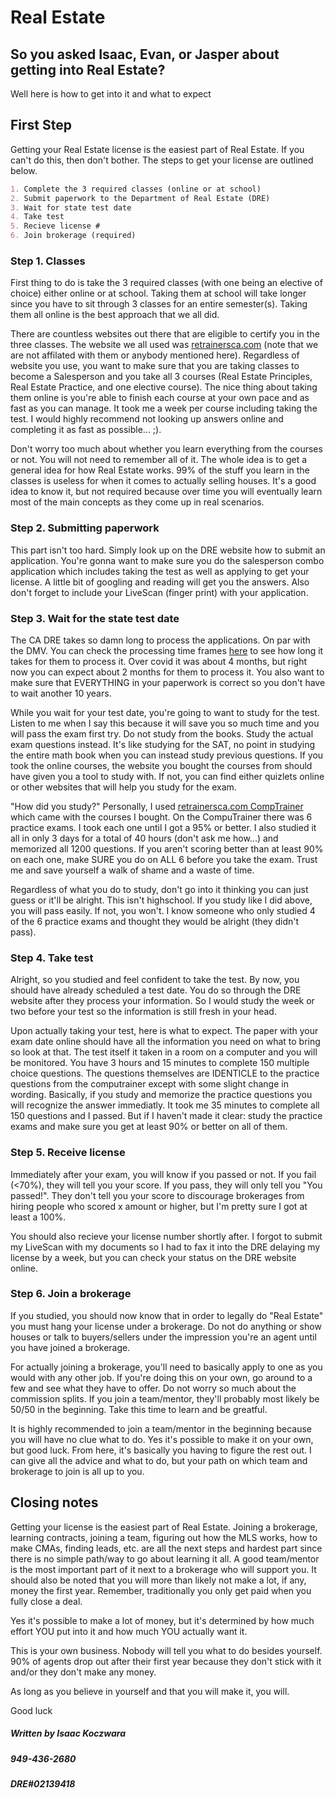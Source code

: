 # Real Estate

## So you asked Isaac, Evan, or Jasper about getting into Real Estate?
Well here is how to get into it and what to expect

## First Step

Getting your Real Estate license is the easiest part of Real Estate. If you can't do this, then don't bother. The steps to get your license are outlined below.

```markdown
1. Complete the 3 required classes (online or at school)
2. Submit paperwork to the Department of Real Estate (DRE)
3. Wait for state test date
4. Take test
5. Recieve license #
6. Join brokerage (required)
```
### Step 1. Classes
First thing to do is take the 3 required classes (with one being an elective of choice) either online or at school. Taking them at school will take longer since you have to sit through 3 classes for an entire semester(s). Taking them all online is the best approach that we all did. 

There are countless websites out there that are eligible to certify you in the three classes. The website we all used was [retrainersca.com](https://www.retrainersca.com/) (note that we are not affilated with them or anybody mentioned here). Regardless of website you use, you want to make sure that you are taking classes to become a Salesperson and you take all 3 courses (Real Estate Principles, Real Estate Practice, and one elective course). The nice thing about taking them online is you're able to finish each course at your own pace and as fast as you can manage. It took me a week per course including taking the test. I would highly recommend not looking up answers online and completing it as fast as possible... ;). 

Don't worry too much about whether you learn everything from the courses or not. You will not need to remember all of it. The whole idea is to get a general idea for how Real Estate works. 99% of the stuff you learn in the classes is useless for when it comes to actually selling houses. It's a good idea to know it, but not required because over time you will eventually learn most of the main concepts as they come up in real scenarios. 

### Step 2. Submitting paperwork
This part isn't too hard. Simply look up on the DRE website how to submit an application. You're gonna want to make sure you do the salesperson combo application which includes taking the test as well as applying to get your license. A little bit of googling and reading will get you the answers. Also don't forget to include your LiveScan (finger print) with your application. 

### Step 3. Wait for the state test date
The CA DRE takes so damn long to process the applications. On par with the DMV. You can check the processing time frames [here](https://www.dre.ca.gov/Licensees/CurrentTimeframes.html) to see how long it takes for them to process it. Over covid it was about 4 months, but right now you can expect about 2 months for them to process it. You also want to make sure that EVERYTHING in your paperwork is correct so you don't have to wait another 10 years.

While you wait for your test date, you're going to want to study for the test. Listen to me when I say this because it will save you so much time and you will pass the exam first try. Do not study from the books. Study the actual exam questions instead. It's like studying for the SAT, no point in studying the entire math book when you can instead study previous questions. If you took the online courses, the website you bought the courses from should have given you a tool to study with. If not, you can find either quizlets online or other websites that will help you study for the exam.

"How did you study?"
Personally, I used [retrainersca.com CompTrainer](https://www.retrainersca.com/salesperson-state-exam.html) which came with the courses I bought. On the CompuTrainer there was 6 practice exams. I took each one until I got a 95% or better. I also studied it all in only 3 days for a total of 40 hours (don't ask me how...) and memorized all 1200 questions. If you aren't scoring better than at least 90% on each one, make SURE you do on ALL 6 before you take the exam. Trust me and save yourself a walk of shame and a waste of time.

Regardless of what you do to study, don't go into it thinking you can just guess or it'll be alright. This isn't highschool. If you study like I did above, you will pass easily. If not, you won't. I know someone who only studied 4 of the 6 practice exams and thought they would be alright (they didn't pass). 

### Step 4. Take test
Alright, so you studied and feel confident to take the test. By now, you should have already scheduled a test date. You do so through the DRE website after they process your information. So I would study the week or two before your test so the information is still fresh in your head. 

Upon actually taking your test, here is what to expect. The paper with your exam date online should have all the information you need on what to bring so look at that. The test itself it taken in a room on a computer and you will be monitored. You have 3 hours and 15 minutes to complete 150 multiple choice questions. The questions themselves are IDENTICLE to the practice questions from the computrainer except with some slight change in wording. Basically, if you study and memorize the practice questions you will recognize the answer immediatly. It took me 35 minutes to complete all 150 questions and I passed. But if I haven't made it clear: study the practice exams and make sure you get at least 90% or better on all of them. 

### Step 5. Receive license #
Immediately after your exam, you will know if you passed or not. If you fail (<70%), they will tell you your score. If you pass, they will only tell you "You passed!". They don't tell you your score to discourage brokerages from hiring people who scored x amount or higher, but I'm pretty sure I got at least a 100%. 

You should also recieve your license number shortly after. I forgot to submit my LiveScan with my documents so I had to fax it into the DRE delaying my license by a week, but you can check your status on the DRE website online. 

### Step 6. Join a brokerage
If you studied, you should now know that in order to legally do "Real Estate" you must hang your license under a brokerage. Do not do anything or show houses or talk to buyers/sellers under the impression you're an agent until you have joined a brokerage. 

For actually joining a brokerage, you'll need to basically apply to one as you would with any other job. If you're doing this on your own, go around to a few and see what they have to offer. Do not worry so much about the commission splits. If you join a team/mentor, they'll probably most likely be 50/50 in the beginning. Take this time to learn and be greatful. 

It is highly recommended to join a team/mentor in the beginning because you will have no clue what to do. Yes it's possible to make it on your own, but good luck. From here, it's basically you having to figure the rest out. I can give all the advice and what to do, but your path on which team and brokerage to join is all up to you. 

## Closing notes
Getting your license is the easiest part of Real Estate. Joining a brokerage, learning contracts, joining a team, figuring out how the MLS works, how to make CMAs, finding leads, etc. are all the next steps and hardest part since there is no simple path/way to go about learning it all. A good team/mentor is the most important part of it next to a brokerage who will support you. It should also be noted that you will more than likely not make a lot, if any, money the first year. Remember, traditionally you only get paid when you fully close a deal.

Yes it's possible to make a lot of money, but it's determined by how much effort YOU put into it and how much YOU actually want it. 

This is your own business. Nobody will tell you what to do besides yourself. 90% of agents drop out after their first year because they don't stick with it and/or they don't make any money. 

As long as you believe in yourself and that you will make it, you will.

Good luck

##### Written by Isaac Koczwara
##### 949-436-2680
##### DRE#02139418
